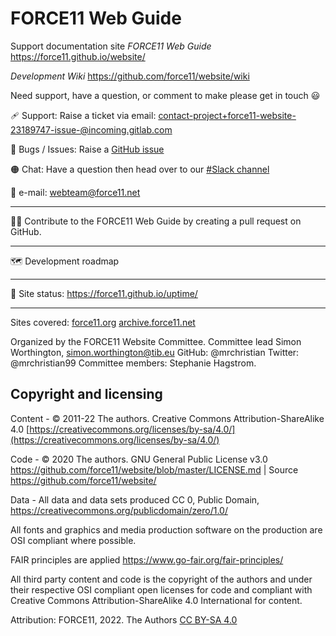 # FORCE11 Web Guide

Support documentation site _FORCE11 Web Guide_ https://force11.github.io/website/  

_Development Wiki_ https://github.com/force11/website/wiki

Need support, have a question, or comment to make please get in touch 😃

🩹 Support: Raise a ticket via email: contact-project+force11-website-23189747-issue-@incoming.gitlab.com

🐛 Bugs / Issues: Raise a [GitHub issue](https://github.com/force11/website/issues)

🟠 Chat: Have a question then head over to our [#Slack channel](https://force11.slack.com/archives/C01LW0EK8S1)

📧 e-mail: webteam@force11.net

---

✍🏿 Contribute to the FORCE11 Web Guide by creating a pull request on GitHub.

---

🗺️ Development roadmap

---

💓 Site status: https://force11.github.io/uptime/

---

Sites covered: [force11.org](https://force11.org/) [archive.force11.net](https://archive.force11.net/)

Organized by the FORCE11 Website Committee. Committee lead Simon Worthington, simon.worthington@tib.eu GitHub: @mrchristian Twitter: @mrchristian99 Committee members: Stephanie Hagstrom.

## Copyright and licensing

Content - © 2011-22 The authors. Creative Commons Attribution-ShareAlike 4.0 [https://creativecommons.org/licenses/by-sa/4.0/](https://creativecommons.org/licenses/by-sa/4.0/)

Code - © 2020 The authors. GNU General Public License v3.0 https://github.com/force11/website/blob/master/LICENSE.md | Source https://github.com/force11/website/

Data - All data and data sets produced CC 0, Public Domain, https://creativecommons.org/publicdomain/zero/1.0/

All fonts and graphics and media production software on the production are OSI compliant where possible.

FAIR principles are applied https://www.go-fair.org/fair-principles/

All third party content and code is the copyright of the authors and under their respective OSI compliant open licenses for code and compliant with Creative Commons Attribution-ShareAlike 4.0 International for content.

Attribution: FORCE11, 2022. The Authors [CC BY-SA 4.0](https://creativecommons.org/licenses/by-sa/4.0/)
